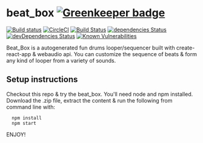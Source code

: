 # beat_box [![Greenkeeper badge](https://badges.greenkeeper.io/kukiron/beat_box.svg)](https://greenkeeper.io/)

[![Build status](https://ci.appveyor.com/api/projects/status/lh88wne2ajjork6k?svg=true)](https://ci.appveyor.com/project/kukiron/beat-box) [![CircleCI](https://circleci.com/gh/kukiron/beat_box.svg?style=svg)](https://circleci.com/gh/kukiron/beat_box) [![Build Status](https://travis-ci.org/kukiron/beat_box.svg?branch=master)](https://travis-ci.org/kukiron/beat_box) [![dependencies Status](https://david-dm.org/kukiron/beat_box/status.svg)](https://david-dm.org/kukiron/beat_box) [![devDependencies Status](https://david-dm.org/kukiron/beat_box/dev-status.svg)](https://david-dm.org/kukiron/beat_box?type=dev) [![Known Vulnerabilities](https://snyk.io/test/github/kukiron/beat_box/badge.svg)](https://snyk.io/test/github/kukiron/beat_box)

Beat_Box is a autogenerated fun drums looper/sequencer built with create-react-app & webaudio api. You can customize the sequence of beats & form any kind of looper from a variety of sounds.

## Setup instructions

Checkout this repo & try the beat_box. You'll need node and npm installed. Download the .zip file, extract the content & run the following from command line with:

```shell
  npm install
  npm start
```

ENJOY!
